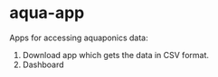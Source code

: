 aqua-app
========

Apps for accessing aquaponics data:

1. Download app which gets the data in CSV format.
2. Dashboard
